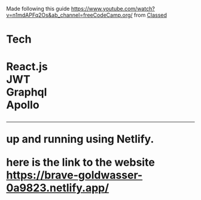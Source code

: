 Made following this guide <https://www.youtube.com/watch?v=n1mdAPFq2Os&ab_channel=freeCodeCamp.org/> from <a href="https://www.youtube.com/c/classsed">Classed<a/>

<h1>Tech<h1/>
  React.js
  <br>
  JWT
  <br>
  Graphql
  <br>
  Apollo
  <br>
  <hr/>
  

up and running using Netlify.

here is the link to the website <https://brave-goldwasser-0a9823.netlify.app/>

